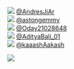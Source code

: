 
 ![](http://pbs.twimg.com/profile_images/1290337346068643840/wE0H1Lx6_normal.jpg) [@AndresJiAr](https://twitter.com/AndresJiAr)<br>![](http://pbs.twimg.com/profile_images/1328960407793524736/hbjfXlYs_normal.jpg) [@astongemmy](https://twitter.com/astongemmy)<br>![](http://pbs.twimg.com/profile_images/1268042852665298944/0nOvW00z_normal.jpg) [@Oday21028648](https://twitter.com/Oday21028648)<br>![](http://pbs.twimg.com/profile_images/1349578653978378243/pJT_goBc_normal.jpg) [@AdityaBali_01](https://twitter.com/AdityaBali_01)<br>![](http://pbs.twimg.com/profile_images/1347624291018317825/v4ul1K3r_normal.jpg) [@kaaashAakash](https://twitter.com/kaaashAakash)<br> 

![](https://visitor-badge.laobi.icu/badge?page_id=ponder)
